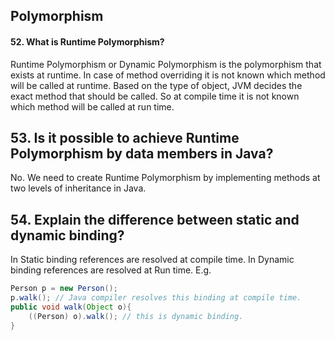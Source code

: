 ## Polymorphism
#### 52. What is Runtime Polymorphism?
Runtime Polymorphism or Dynamic Polymorphism is the polymorphism that exists at runtime. In case of method overriding it  is not known which method will be called at runtime. Based on the type of object, JVM decides the exact method that should be called. So at compile time it is not known which method will be called at
run time.

## 53. Is it possible to achieve Runtime Polymorphism by data members in Java?
No. We need to create Runtime Polymorphism by implementing methods at two levels of inheritance in Java.

## 54. Explain the difference between static and dynamic binding?
In Static binding references are resolved at compile time. In Dynamic binding references are resolved at Run time.
E.g.
```java
Person p = new Person();
p.walk(); // Java compiler resolves this binding at compile time.
public void walk(Object o){
    ((Person) o).walk(); // this is dynamic binding.
}
```